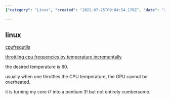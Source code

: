 ```yaml
---
{"category": "Linux", "created": "2022-07-25T09:04:54.170Z", "date": "2022-07-25 09:04:54", "description": "This article discusses the issue of CPU overheating in Linux systems and provides potential solutions such as cpufrequtils and temp-throttle. The recommended desired temperature is 60°C, and managing CPU temperature effectively can help reduce the likelihood of GPU issues.", "modified": "2023-08-12T14:50:01.989Z", "tags": ["fan", "hardware", "linux", "thermal", "throttle"], "title": "Cpu Overheating (Temperature Too High)"}

---
```


## linux

[cpufrequtils](http://kernel.org/pub/linux/utils/kernel/cpufreq/cpufrequtils.html)

[throttling cpu frequencies by temperature incrementally](https://github.com/Sepero/temp-throttle)

the desired temperature is 60.

usually when one throttles the CPU temperature, the GPU cannot be overheated.

it is turning my core i7 into a pentium 3! but not entirely cumbersome.

